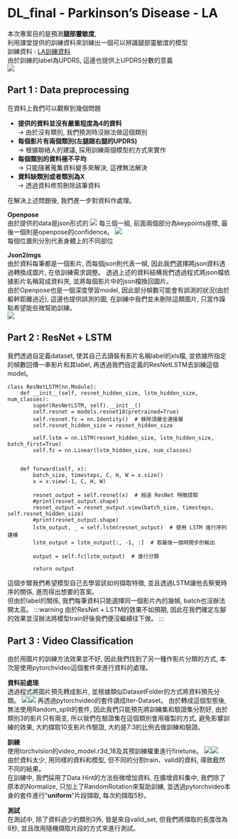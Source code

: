 # DL_final - Parkinson’s Disease - LA
本次專案目的是預測**腿部靈敏度**,\
利用課堂提供的訓練資料來訓練出一個可以辨識腿部靈敏度的模型\
訓練資料 : [LA訓練資料](https://140.123.105.254:8282/s/FHTEqYpCQWPjdHk)\
由於訓練的label為UPDRS, 這邊也提供上UPDRS分數的意義\
![](./updrs.png=257)


## Part 1 : Data preprocessing
在資料上我們可以觀察到幾個問題
* **提供的資料並沒有嚴重程度為4的資料**\
-> 由於沒有類別, 我們預測時沒辦法做這個類別
* **每個影片有兩個類別(左腿跟右腿的UPDRS)**\
-> 根據聯絡人的建議, 採用訓練兩個模型的方式來實作
* **每個類別的資料極不平均**\
-> 只能隨著蒐集資料變多來解決, 這裡無法解決
* **資料缺類別或者類別為X**\
-> 透過資料修剪刪除該筆資料

在解決上述問題後, 我們進一步對資料作處理。

**Openpose**\
由於提供的data是json形式的
![](https://github.com/benjamin0905883618/DL_final/blob/main/keypoint.png)
每三個一組, 前面兩個部分為keypoints座標, 最後一個則是openpose的confidence。
![](https://github.com/benjamin0905883618/DL_final/blob/main/openpose_result.png)\
每個位置則分別代表身體上的不同部位

**Json2imgs**\
由於資料每筆都是一個影片, 而每個json則代表一幀, 因此我們選擇將json資料透過轉換成圖片, 在依訓練需求調整。
透過上述的資料結構我們透過程式將json檔依據影片名稱寫成資料夾, 並將每個影片中的json檔換回圖片。\
由於Openpose也是一個深度學習model, 因此部分幀數可能會有誤測的狀況(由於軀幹距離過近), 這邊也提供誤測的圖, 在訓練中我們並未刪除這類圖片, 只當作躁點希望能些微幫助訓練。\
![](https://github.com/benjamin0905883618/DL_final/blob/75618087c8c48d8400976ddf00a135039b13badb/ques.png)



## Part 2 : ResNet + LSTM
我們透過自定義dataset, 使其自己去讀裝有影片名稱label的xls檔, 並依據所指定的幀數回傳一串影片和其label, 再透過我們自定義的ResNetLSTM去訓練這個model。
```
class ResNetLSTM(nn.Module):
    def __init__(self, resnet_hidden_size, lstm_hidden_size, num_classes):
        super(ResNetLSTM, self).__init__()
        self.resnet = models.resnet18(pretrained=True)
        self.resnet.fc = nn.Identity()  # 移除頂層全連接層
        self.resnet_hidden_size = resnet_hidden_size

        self.lstm = nn.LSTM(resnet_hidden_size, lstm_hidden_size, batch_first=True)
        self.fc = nn.Linear(lstm_hidden_size, num_classes)
        

    def forward(self, x):
        batch_size, timesteps, C, H, W = x.size()
        x = x.view(-1, C, H, W)

        resnet_output = self.resnet(x)  # 經過 ResNet 特徵提取
        #print(resnet_output.shape)
        resnet_output = resnet_output.view(batch_size, timesteps, self.resnet_hidden_size)
        #print(resnet_output.shape)
        lstm_output, _ = self.lstm(resnet_output)  # 使用 LSTM 進行序列建模
        lstm_output = lstm_output[:, -1, :]  # 取最後一個時間步的輸出

        output = self.fc(lstm_output)  # 進行分類

        return output
```
這個步驟我們希望模型自己去學習該如何擷取特徵, 並且透過LSTM讓他去察覺時序的關係, 進而得出想要的答案。\
但由於label的關係, 我們每筆資料只能選擇同一個影片內的幾幀, batch也沒辦法開太高。
:::warning
由於ResNet + LSTM的效果不如預期, 因此在我們確定左腳的效果並沒辦法將模型train好後我們便沒繼續往下做。
:::
## Part 3 : Video Classification
由於用圖片的訓練方法效果並不好, 因此我們找到了另一種作影片分類的方式, 本次是使用pytorchvideo這個套件來進行資料的處理。

**資料前處理**\
透過程式將圖片預先轉成影片, 並根據類似DatasetFolder的方式將資料預先分類。
![](https://github.com/benjamin0905883618/DL_final/blob/75618087c8c48d8400976ddf00a135039b13badb/data_parse1.png)![](https://github.com/benjamin0905883618/DL_final/blob/75618087c8c48d8400976ddf00a135039b13badb/data_parse2.png)
再透過pytorchvideo的套件讀成Iter-Dataset。
由於轉成這個型態後, 無法使用Random_split的套件, 因此我們只能預先將訓練集和驗證集分割好, 由於類別3的影片只有兩支, 所以我們在驗證集在這個類別會用複製的方式, 避免影響訓練的效果, 大約擷取10支影片作驗證, 大約是7:3的比例去做訓練和驗證。

**訓練**\
使用torchvision的video_model.r3d_18及其預訓練權重進行finetune。
![](https://github.com/benjamin0905883618/DL_final/blob/75618087c8c48d8400976ddf00a135039b13badb/hint_model_L/L_loss_surface.png)![](https://github.com/benjamin0905883618/DL_final/blob/75618087c8c48d8400976ddf00a135039b13badb/hint_model_R/R_loss_surface.png)\
由於資料太少, 用同樣的資料和模型, 但不同的分割train、valid的資料, 導致截然不同的結果。\
在訓練中, 我們採用了Data Hint的方法些微增加資料, 在擴增資料集中, 我們除了原本的Normalize, 只加上了RandomRotation來幫助訓練, 並透過pytorchvideo本身的套件進行"**uniform**"片段擷取, 每次約擷取5秒。

**測試**\
在測試中, 除了資料過少的類別3外, 皆是來自valid_set, 但我們將擷取的長度改為8秒, 並且改用隨機擷取片段的方式來進行測試。

